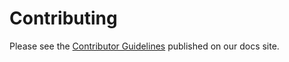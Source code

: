 # Contributing

Please see the [Contributor Guidelines](https://www.sumologic.com/docs/contributing) published on our docs site.
